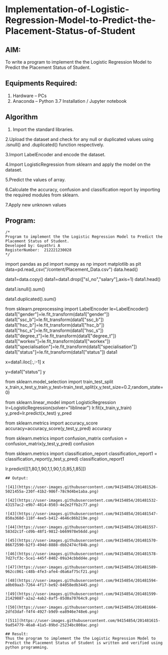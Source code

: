 # Implementation-of-Logistic-Regression-Model-to-Predict-the-Placement-Status-of-Student

## AIM:
To write a program to implement the the Logistic Regression Model to Predict the Placement Status of Student.

## Equipments Required:
1. Hardware – PCs
2. Anaconda – Python 3.7 Installation / Jupyter notebook

## Algorithm
1. Import the standard libraries.

2.Upload the dataset and check for any null or duplicated values using .isnull() and .duplicated() function respectively.

3.Import LabelEncoder and encode the dataset.

4.Import LogisticRegression from sklearn and apply the model on the dataset.

5.Predict the values of array.

6.Calculate the accuracy, confusion and classification report by importing the required modules from sklearn.

7.Apply new unknown values
 

## Program:
```
/*
Program to implement the the Logistic Regression Model to Predict the Placement Status of Student.
Developed by: Gayathri A
RegisterNumber:  212221230028
*/
```
import pandas as pd
import numpy as np
import matplotlib as plt
data=pd.read_csv("/content/Placement_Data.csv")
data.head()

data1=data.copy()
data1=data1.drop(["sl_no","salary"],axis=1)
data1.head()

data1.isnull().sum()

data1.duplicated().sum()

from sklearn.preprocessing import LabelEncoder
le=LabelEncoder()
data1["gender"]=le.fit_transform(data1["gender"])
data1["ssc_b"]=le.fit_transform(data1["ssc_b"])
data1["hsc_b"]=le.fit_transform(data1["hsc_b"])
data1["hsc_s"]=le.fit_transform(data1["hsc_s"])
data1["degree_t"]=le.fit_transform(data1["degree_t"])
data1["workex"]=le.fit_transform(data1["workex"])
data1["specialisation"]=le.fit_transform(data1["specialisation"])
data1["status"]=le.fit_transform(data1["status"])
data1

x=data1.iloc[:,:-1]
x

y=data1["status"]
y

from sklearn.model_selection import train_test_split
x_train,x_test,y_train,y_test=train_test_split(x,y,test_size=0.2,random_state=0)

from sklearn.linear_model import LogisticRegression
lr=LogisticRegression(solver="liblinear")
lr.fit(x_train,y_train)
y_pred=lr.predict(x_test)
y_pred

from sklearn.metrics import accuracy_score
accuracy=accuracy_score(y_test,y_pred)
accuracy

from sklearn.metrics import confusion_matrix
confusion = confusion_matrix(y_test,y_pred)
confusion

from sklearn.metrics import classification_report
classification_report1 = classification_report(y_test,y_pred)
classification_report1

lr.predict([[1,80,1,90,1,1,90,1,0,85,1,85]])
```
## Output:

![41](https://user-images.githubusercontent.com/94154854/201481526-5021455a-230f-41b2-986f-78c9d4be1aba.png)

![42](https://user-images.githubusercontent.com/94154854/201481532-43157ac2-e9b7-4814-8503-4e2e2ffb2c77.png)

![43](https://user-images.githubusercontent.com/94154854/201481547-850a368d-118f-4ee5-b412-4646c86b219e.png)

![44](https://user-images.githubusercontent.com/94154854/201481557-583d2c1f-cd9b-48f1-9812-b669978e56dd.png)

![45](https://user-images.githubusercontent.com/94154854/201481570-86672590-b2f3-494d-8888-dbb2474cf84b.png)

![46](https://user-images.githubusercontent.com/94154854/201481578-7d27cf3c-5ce1-445f-8402-09a34cbbdd4e.png)

![47](https://user-images.githubusercontent.com/94154854/201481589-962cc061-c48b-4fe3-afe4-d6a6af75cf21.png)

![48](https://user-images.githubusercontent.com/94154854/201481594-a0b69aa3-7264-4f17-be92-84058edb3445.png)

![49](https://user-images.githubusercontent.com/94154854/201481599-21429887-a2a2-4ab2-8af5-85d0a70764c9.png)

![50](https://user-images.githubusercontent.com/94154854/201481604-2dfd3daf-f4f4-4927-b9d9-ea8946e748e6.png)

![511](https://user-images.githubusercontent.com/94154854/201481615-9ad54779-46a8-41a5-89bd-25234bc808ac.png)

## Result:
Thus the program to implement the the Logistic Regression Model to Predict the Placement Status of Student is written and verified using python programming.
